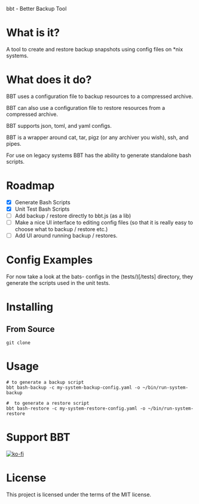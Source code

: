 bbt - Better Backup Tool

# What is it?
A tool to create and restore backup snapshots using config files on *nix systems.

# What does it do?

BBT uses a configuration file to backup resources to a compressed archive.

BBT can also use a configuration file to restore resources from a compressed archive.

BBT supports json, toml, and yaml configs.

BBT is a wrapper around cat, tar, pigz (or any archiver you wish), ssh, and pipes.

For use on legacy systems BBT has the ability to generate standalone bash scripts.

# Roadmap

 - [x] Generate Bash Scripts
 - [x] Unit Test Bash Scripts
 - [ ] Add backup / restore directly to bbt.js (as a lib)
 - [ ] Make a nice UI interface to editing config files (so that it is really easy to choose what to backup / restore etc.)
 - [ ] Add UI around running backup / restores.

# Config Examples

For now take a look at the bats- configs in the (tests/)[/tests] directory, they generate the scripts used in the unit tests.

# Installing

## From Source

`git clone `

# Usage

```
# to generate a backup script
bbt bash-backup -c my-system-backup-config.yaml -o ~/bin/run-system-backup

#  to generate a restore script
bbt bash-restore -c my-system-restore-config.yaml -o ~/bin/run-system-restore
```

# Support BBT

[![ko-fi](https://ko-fi.com/img/githubbutton_sm.svg)](https://ko-fi.com/A0A74VYT1)

# License

This project is licensed under the terms of the MIT license.
